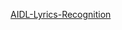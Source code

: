 [AIDL-Lyrics-Recognition](https://github.com/ttecles/aidl-lyrics-recognition/blob/main/SourceSeparation%2BSpeechRecognition.ipynb)

